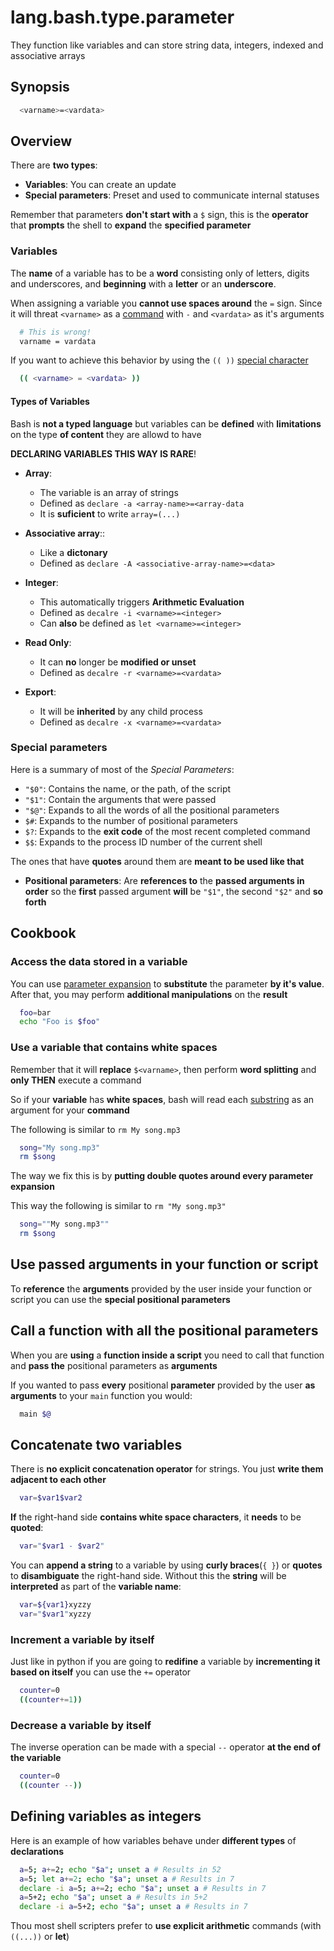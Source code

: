 # lang.bash.type.parameter

They function like variables and can store string data, integers, indexed and
associative arrays

## Synopsis

```sh
  <varname>=<vardata>
```

## Overview

There are **two types**:

- **Variables**: You can create an update
- **Special parameters**: Preset and used to communicate internal statuses

Remember that parameters **don't start with** a `$` sign, this is the
**operator** that **prompts** the shell to **expand** the **specified
parameter**

### Variables

The **name** of a variable has to be a **word** consisting only of letters, digits
and underscores, and **beginning** with a **letter** or an **underscore**.

When assigning a variable you **cannot use spaces around** the `=` sign. Since
it will threat `<varname>` as a [command](./rffs.md) with `-` and `<vardata>`
as it's arguments

```sh
  # This is wrong!
  varname = vardata
```

If you want to achieve this behavior by using the `(( ))` [special
character](./tmd3.md)

```sh
  (( <varname> = <vardata> ))
```

#### Types of Variables

Bash is **not a typed language** but variables can be **defined** with
**limitations** on the type **of content** they are allowd to have

**DECLARING VARIABLES THIS WAY IS RARE**!

- **Array**:

  - The variable is an array of strings
  - Defined as `declare -a <array-name>=<array-data`
  - It is **suficient** to write `array=(...)`

- **Associative array**::

  - Like a **dictonary**
  - Defined as `declare -A <associative-array-name>=<data>`

- **Integer**:

  - This automatically triggers **Arithmetic Evaluation**
  - Defined as `decalre -i <varname>=<integer>`
  - Can **also** be defined as `let <varname>=<integer>`

- **Read Only**:

  - It can **no** longer be **modified or unset**
  - Defined as `decalre -r <varname>=<vardata>`

- **Export**:

  - It will be **inherited** by any child process
  - Defined as `decalre -x <varname>=<vardata>`

### Special parameters

Here is a summary of most of the _Special Parameters_:

- `"$0"`: Contains the name, or the path, of the script
- `"$1"`: Contain the arguments that were passed
- `"$@"`: Expands to all the words of all the positional parameters
- `$#`: Expands to the number of positional parameters
- `$?`: Expands to the **exit code** of the most recent completed command
- `$$`: Expands to the process ID number of the current shell

The ones that have **quotes** around them are **meant to be used like that**

- **Positional parameters**:
  Are **references to** the **passed arguments in order** so the **first** passed
  argument **will** be `"$1"`, the second `"$2"` and **so forth**

## Cookbook

### Access the data stored in a variable

You can use [parameter expansion](./2zqa.md) to **substitute** the parameter **by
it's value**. After that, you may perform **additional manipulations** on the
**result**

```sh
  foo=bar
  echo "Foo is $foo"
```

### Use a variable that contains white spaces

Remember that it will **replace** `$<varname>`, then perform **word splitting**
and **only THEN** execute a command

So if your **variable** has **white spaces**, bash will read each
[substring](./n08y.md) as an argument for your **command**

The following is similar to `rm My song.mp3`

```sh
  song="My song.mp3"
  rm $song
```

The way we fix this is by **putting double quotes around every parameter
expansion**

This way the following is similar to `rm "My song.mp3"`

```sh
  song=""My song.mp3""
  rm $song
```

## Use passed arguments in your function or script

To **reference** the **arguments** provided by the user inside your function or
script you can use the **special positional parameters**

## Call a function with all the positional parameters

When you are **using** a **function inside a script** you need to call that
function and **pass the** positional parameters as **arguments**

If you wanted to pass **every** positional **parameter** provided by the user **as
arguments** to your `main` function you would:

```sh
  main $@
```

## Concatenate two variables

There is **no explicit concatenation operator** for strings. You just **write
them adjacent to each other**

```sh
  var=$var1$var2
```

**If** the right-hand side **contains white space characters**, it **needs** to
be **quoted**:

```sh
  var="$var1 - $var2"
```

You can **append a string** to a variable by using **curly braces**(`{ }`) or
**quotes** to **disambiguate** the right-hand side. Without this the **string**
will be **interpreted** as part of the **variable name**:

```sh
  var=${var1}xyzzy
  var="$var1"xyzzy
```

### Increment a variable by itself

Just like in python if you are going to **redifine** a variable by
**incrementing it based on itself** you can use the `+=` operator

```bash
  counter=0
  ((counter+=1))
```

### Decrease a variable by itself

The inverse operation can be made with a special `--` operator **at the end of
the variable**

```bash
  counter=0
  ((counter --))
```

## Defining variables as integers

Here is an example of how variables behave under **different types** of
**declarations**

```sh
  a=5; a+=2; echo "$a"; unset a # Results in 52
  a=5; let a+=2; echo "$a"; unset a # Results in 7
  declare -i a=5; a+=2; echo "$a"; unset a # Results in 7
  a=5+2; echo "$a"; unset a # Results in 5+2
  declare -i a=5+2; echo "$a"; unset a # Results in 7
```

Thou most shell scripters prefer to **use explicit arithmetic** commands (with
`((...))` or **let**)
